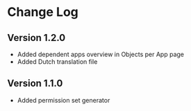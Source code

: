 # Change Log

## Version 1.2.0
- Added dependent apps overview in Objects per App page
- Added Dutch translation file

## Version 1.1.0
- Added permission set generator